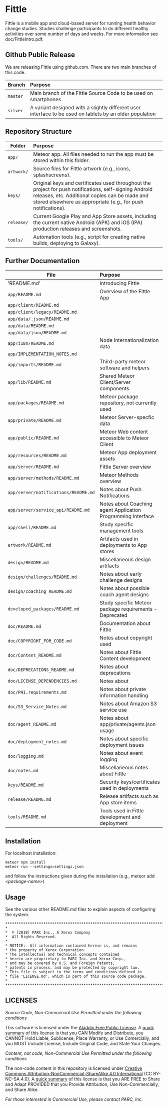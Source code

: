 # Fittle

Fittle is a mobile app and cloud-based server for running health behavior change studies.
Studies challenge participants to do different healthy activities over some number of days and weeks.
For more information see doc/FittleIntro.pdf.

## Github Public Release

We are releasing Fittle using github.com.  There are two main branches of this code.

|Branch |Purpose  |
|----|:----|
|`master` | Main branch of the Fittle Source Code to be used on smartphones|
|`silver` | A variant designed with a slightly different user interface to be used on tablets by an older population|


## Repository Structure

|Folder |Purpose  |
|----|:----|
|`app/` | Meteor app. All files needed to run the app must be stored within this folder.|
|`artwork/` | Source files for Fittle artwork (e.g., icons, splashscreens). |
|`keys/` | Original keys and certificates used throughout the project for push notifications, self-signing Android releases, etc.  Additional copies can be made and stored elsewhere as appropriate (e.g., for push notifications). |
|`release/` | Current Google Play and App Store assets, including the current native Android (APK) and iOS (IPA) production releases and screenshots. |
|`tools/` | Automation tools (e.g., script for creating native builds, deploying to Galaxy). |


## Further Documentation

|File |Purpose  |
|----|:----|
|'README.md'|Introducing Fittle|
|`app/README.md`|Overview of the Fittle App|
|`app/client/README.md`||
|`app/client/legacy/README.md`||
|`app/data/.json/README.md`||
|`app/data/README.md`||
|`app/data/json/README.md`||
|`app/i18n/README.md`|Node Internationalization data|
|`app/IMPLEMENTATION_NOTES.md`||
|`app/imports/README.md`|Third-party meteor software and helpers |
|`app/lib/README.md`|Shared Meteor Client/Server components|
|`app/packages/README.md`|Meteor package repository, not currently used|
|`app/private/README.md`|Meteor Server-specfic data|
|`app/public/README.md`|Meteor Web content accessible to Meteor Client|
|`app/resources/README.md`|Meteor App deployment assets|
|`app/server/README.md`|Fittle Server overview|
|`app/server/methods/README.md`|Meteor Methods overview|
|`app/server/notifications/README.md`|Notes about Push Notifications|
|`app/server/service_api/README.md`|Notes about Coaching agent Application Programming Interface|
|`app/shell/README.md`|Study specific management tools|
|`artwork/README.md`|Artifacts used in deployments to App stores|
|`design/README.md`|Miscellaneous design artifacts|
|`design/challenges/README.md`|Notes about early challenge designs|
|`design/coaching_README.md`|Notes about possible coach agent designs|
|`developed_packages/README.md`|Study specific Meteor package requirements - Deprecated|
|`doc/README.md`|Documentation about Fittle|
|`doc/COPYRIGHT_FOR_CODE.md`|Notes about copyright used|
|`doc/Content_README.md`|Notes about Fittle Content development|
|`doc/DEPRECATIONS_README.md`|Notes about deprecations|
|`doc/LICENSE_DEPENDENCIES.md`|Notes about |
|`doc/PHI.requirements.md`|Notes about private information handling|
|`doc/S3_Service_Notes.md`|Notes about Amazon S3 service use|
|`doc/agent_README.md`|Notes about app/private/agents.json usage|
|`doc/deployment_notes.md`|Notes about specific deployment issues|
|`doc/logging.md`|Notes about event logging|
|`doc/notes.md`|Miscellaneous notes about Fittle|
|`keys/README.md`|Security keys/certificates used in deployments|
|`release/README.md`|Release artifacts such as App store items|
|`tools/README.md`|Tools used in Fittle development and deployment|


## Installation

For localhost installation:

```
meteor npm install
meteor run --settings=settings.json
```

and follow the instructions given during the installation (e.g., meteor add <i>\<package-name\></i>)

## Usage

See the various other README.md files to explain aspects of configuring the system.



```
*************************************************************************
*
*  © [2018] PARC Inc., A Xerox Company
*  All Rights Reserved.
*
* NOTICE:  All information contained herein is, and remains
* the property of Xerox Corporation.
* The intellectual and technical concepts contained
* herein are proprietary to PARC Inc. and Xerox Corp.,
* and may be covered by U.S. and Foreign Patents,
* patents in process, and may be protected by copyright law.
* This file is subject to the terms and conditions defined in
* file 'LICENSE.md', which is part of this source code package.
*
**************************************************************************/
```

## LICENSES

_Source Code, Non-Commercial Use Permitted under the following conditions_

This software is licensed under the [Aladdin Free Public License](https://github.com/PARC/fittle/blob/master/LICENSE-AFPL.md). A [quick summary](https://tldrlegal.com/license/aladdin-free-public-license#summary) of this license is that you CAN Modify and Distribute, you CANNOT Hold Liable, Sublicense, Place Warranty, or Use Comercially, and you MUST Include License, Include Original Code, and State Your Changes.

_Content, not code, Non-Commercial Use Permitted under the following conditions_

The non-code content in this repository is licensed under [Creative Commons Attribution-NonCommercial-ShareAlike 4.0 International](https://github.com/PARC/fittle/blob/master/CONTENT_LICENSE-CC-BY-NC-SA-4.md) (CC BY-NC-SA 4.0). A [quick summary](https://creativecommons.org/licenses/by-nc-sa/4.0/) of this license is that you ARE FREE to Share and Adapt PROVIDED that you Provide Attribution, Use Non-Commercially, and Share Alike.

_For those interested in Commercial Use, please contact PARC, Inc._

